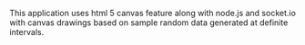 This application uses html 5 canvas feature along with node.js and socket.io with canvas drawings based on sample random data generated at definite intervals.